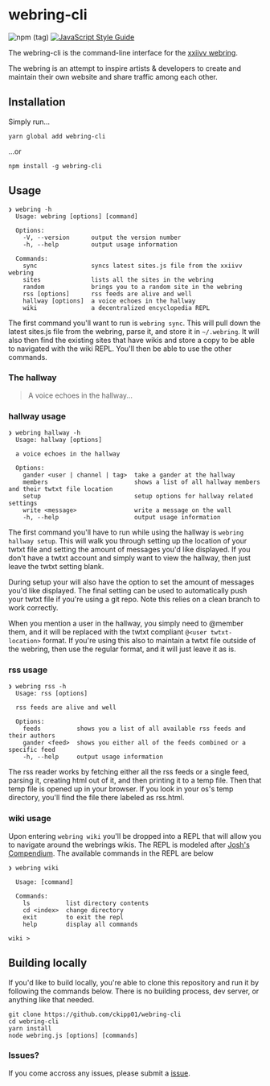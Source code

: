 # webring-cli
![npm (tag)](https://img.shields.io/npm/v/webring-cli/latest.svg?color=ebcb8b)
[![JavaScript Style Guide](https://img.shields.io/badge/code_style-standard-lightgrey.svg)](https://standardjs.com)

The webring-cli is the command-line interface for the [xxiivv webring](https://webring.xxiivv.com).

The webring is an attempt to inspire artists & developers to create and maintain their own website and share traffic among each other.

## Installation

Simply run...
```
yarn global add webring-cli
```
...or
```
npm install -g webring-cli
```

## Usage

```
❯ webring -h
  Usage: webring [options] [command]

  Options:
    -V, --version      output the version number
    -h, --help         output usage information

  Commands:
    sync               syncs latest sites.js file from the xxiivv webring
    sites              lists all the sites in the webring
    random             brings you to a random site in the webring
    rss [options]      rss feeds are alive and well
    hallway [options]  a voice echoes in the hallway
    wiki               a decentralized encyclopedia REPL
```

The first command you'll want to run is `webring sync`.
This will pull down the latest sites.js file from the webring, parse it, and store it in `~/.webring`.
It will also then find the existing sites that have wikis and store a copy to be able to navigated with the wiki REPL.
You'll then be able to use the other commands.

### The hallway

> A voice echoes in the hallway...

### hallway usage

```
❯ webring hallway -h
  Usage: hallway [options]

  a voice echoes in the hallway

  Options:
    gander <user | channel | tag>  take a gander at the hallway
    members                        shows a list of all hallway members and their twtxt file location
    setup                          setup options for hallway related settings
    write <message>                write a message on the wall
    -h, --help                     output usage information
```

The first command you'll have to run while using the hallway is `webring hallway setup`. This will walk you through setting up the location of your twtxt file and setting the amount of messages you'd like displayed.
If you don't have a twtxt account and simply want to view the hallway, then just leave the twtxt setting blank.

During setup your will also have the option to set the amount of messages you'd like displayed.
The final setting can be used to automatically push your twtxt file if you're using a git repo.
Note this relies on a clean branch to work correctly.

When you mention a user in the hallway, you simply need to @member them, and it will be replaced with the twtxt compliant `@<user twtxt-location>` format.
If you're using this also to maintain a twtxt file outside of the webring, then use the regular format, and it will just leave it as is.

### rss usage

```
❯ webring rss -h
  Usage: rss [options]

  rss feeds are alive and well

  Options:
    feeds          shows you a list of all available rss feeds and their authors
    gander <feed>  shows you either all of the feeds combined or a specific feed
    -h, --help     output usage information
```
The rss reader works by fetching either all the rss feeds or a single feed, parsing it, creating html out of it, and then printing it to a temp file.
Then that temp file is opened up in your browser. If you look in your os's temp directory, you'll find the file there labeled as rss.html.

### wiki usage

Upon entering `webring wiki` you'll be dropped into a REPL that will allow you to navigate around the webrings wikis.
The REPL is modeled after [Josh's Compendium](https://gitlab.com/jrc03c/compendium).
The available commands in the REPL are below

```
❯ webring wiki

  Usage: [command]

  Commands:
    ls          list directory contents
    cd <index>  change directory
    exit        to exit the repl
    help        display all commands

wiki >
```

## Building locally

If you'd like to build locally, you're able to clone this repository and run it by following the commands below.
There is no building process, dev server, or anything like that needed.

```
git clone https://github.com/ckipp01/webring-cli
cd webring-cli
yarn install
node webring.js [options] [commands]
```

### Issues?

If you come accross any issues, please submit a [issue](https://github.com/ckipp01/webring-cli/issues).

